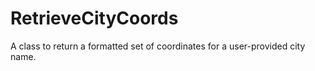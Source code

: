 # RetrieveCityCoords
A class to return a formatted set of coordinates for a user-provided city name.
